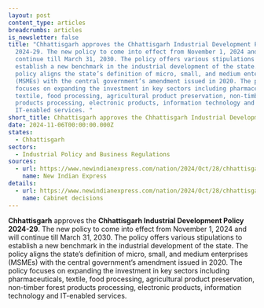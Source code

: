```yaml
---
layout: post
content_type: articles
breadcrumbs: articles
is_newsletter: false
title: "Chhattisgarh approves the Chhattisgarh Industrial Development Policy
  2024-29. The new policy to come into effect from November 1, 2024 and will
  continue till March 31, 2030. The policy offers various stipulations to
  establish a new benchmark in the industrial development of the state. The
  policy aligns the state’s definition of micro, small, and medium enterprises
  (MSMEs) with the central government’s amendment issued in 2020. The policy
  focuses on expanding the investment in key sectors including pharmaceuticals,
  textile, food processing, agricultural product preservation, non-timber forest
  products processing, electronic products, information technology and
  IT-enabled services. "
short_title: Chhattisgarh approves the Chhattisgarh Industrial Development Policy 2024-29.
date: 2024-11-06T00:00:00.000Z
states:
  - Chhattisgarh
sectors:
  - Industrial Policy and Business Regulations
sources:
  - url: https://www.newindianexpress.com/nation/2024/Oct/28/chhattisgarh-cabinet-approves-new-industrial-policy
    name: New Indian Express
details:
  - url: https://www.newindianexpress.com/nation/2024/Oct/28/chhattisgarh-cabinet-approves-new-industrial-policy
    name: Cabinet decisions
---
```

**Chhattisgarh** approves the **Chhattisgarh Industrial Development Policy 2024-29**. The new policy to come into effect from November 1, 2024 and will continue till March 31, 2030. The policy offers various stipulations to establish a new benchmark in the industrial development of the state. The policy aligns the state’s definition of micro, small, and medium enterprises (MSMEs) with the central government’s amendment issued in 2020. The policy focuses on expanding the investment in key sectors including pharmaceuticals, textile, food processing, agricultural product preservation, non-timber forest products processing, electronic products, information technology and IT-enabled services.
